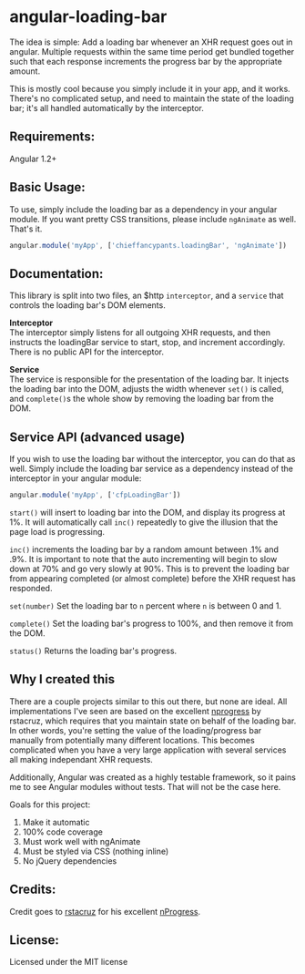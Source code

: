 angular-loading-bar
===================

The idea is simple: Add a loading bar whenever an XHR request goes out in angular.  Multiple requests within the same time period get bundled together such that each response increments the progress bar by the appropriate amount.

This is mostly cool because you simply include it in your app, and it works.  There's no complicated setup, and need to maintain the state of the loading bar; it's all handled automatically by the interceptor.

## Requirements:
Angular 1.2+


## Basic Usage:
To use, simply include the loading bar as a dependency in your angular module.  If you want pretty CSS transitions, please include `ngAnimate` as well.  That's it.

```js
angular.module('myApp', ['chieffancypants.loadingBar', 'ngAnimate'])
```

## Documentation:
This library is split into two files, an $http `interceptor`, and a `service` that controls the loading bar's DOM elements.

**Interceptor**  
The interceptor simply listens for all outgoing XHR requests, and then instructs the loadingBar service to start, stop, and increment accordingly.  There is no public API for the interceptor.

**Service**  
The service is responsible for the presentation of the loading bar.  It injects the loading bar into the DOM, adjusts the width whenever `set()` is called, and `complete()`s the whole show by removing the loading bar from the DOM.

## Service API (advanced usage)
If you wish to use the loading bar without the interceptor, you can do that as well.  Simply include the loading bar service as a dependency instead of the interceptor in your angular module:

```js
angular.module('myApp', ['cfpLoadingBar'])
```

`start()` will insert to loading bar into the DOM, and display its progress at 1%.  It will automatically call `inc()` repeatedly to give the illusion that the page load is progressing.

`inc()` increments the loading bar by a random amount between .1% and .9%.  It is important to note that the auto incrementing will begin to slow down at 70% and go very slowly at 90%.  This is to prevent the loading bar from appearing completed (or almost complete) before the XHR request has responded.

`set(number)` Set the loading bar to `n` percent where `n` is between 0 and 1.

`complete()` Set the loading bar's progress to 100%, and then remove it from the DOM.

`status()` Returns the loading bar's progress.


## Why I created this
There are a couple projects similar to this out there, but none are ideal.  All implementations I've seen are based on the excellent [nprogress](https://github.com/rstacruz/nprogress) by rstacruz, which requires that you maintain state on behalf of the loading bar.  In other words, you're setting the value of the loading/progress bar manually from potentially many different locations.  This becomes complicated when you have a very large application with several services all making independant XHR requests.

Additionally, Angular was created as a highly testable framework, so it pains me to see Angular modules without tests.  That will not be the case here.


Goals for this project:

1. Make it automatic
2. 100% code coverage
3. Must work well with ngAnimate
4. Must be styled via CSS (nothing inline)
5. No jQuery dependencies



## Credits: 
Credit goes to [rstacruz](https://github.com/rstacruz) for his excellent [nProgress](https://github.com/rstacruz/nprogress).

## License:
Licensed under the MIT license
